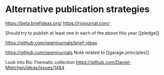 # Alternative publication strategies


https://beta.briefideas.org/
https://riojournal.com/


Should try to publish at least one in each of the above this year [[pledge]]

https://github.com/openjournals/brief-ideas



https://github.com/openjournals
Note related to [[garage.principles]]

Look into Rio Thematic collection 
https://github.com/Daniel-Mietchen/ideas/issues/1484

